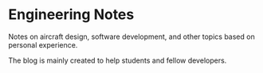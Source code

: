 # Engineering Notes

Notes on aircraft design, software development, and other topics based
on personal experience.

The blog is mainly created to help students and fellow developers.
